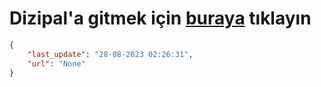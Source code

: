 # Dizipal'a gitmek için [buraya](None) tıklayın
    
```json
{
    "last_update": "28-08-2023 02:26:31",
    "url": "None"
}
```